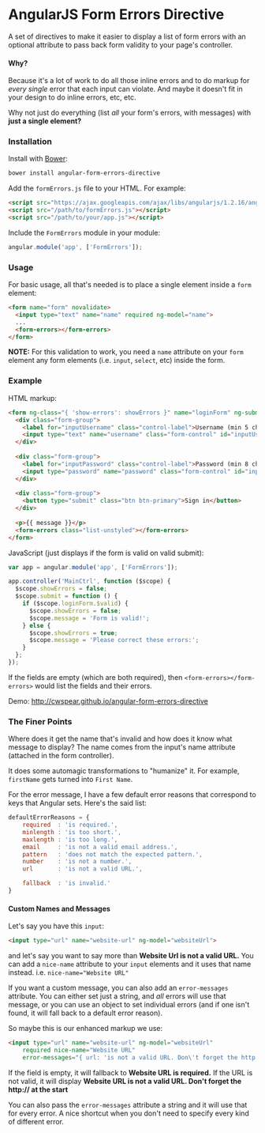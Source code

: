 # AngularJS Form Errors Directive

A set of directives to make it easier to display a list of form errors with an optional attribute to pass back form validity to your page's controller.

#### Why?

Because it's a lot of work to do all those inline errors and to do markup for *every single* error that each input can violate. And maybe it doesn't fit in your design to do inline errors, etc, etc.

Why not just do everything (list *all* your form's errors, with messages) with **just a single element?**

### Installation

Install with [Bower](http://bower.io/):

```bash
bower install angular-form-errors-directive
```

Add the `formErrors.js` file to your HTML. For example:

```html
<script src="https://ajax.googleapis.com/ajax/libs/angularjs/1.2.16/angular.js"></script>
<script src="/path/to/formErrors.js"></script>
<script src="/path/to/your/app.js"></script>
```

Include the `FormErrors` module in your module:

```javascript
angular.module('app', ['FormErrors']);
```

### Usage

For basic usage, all that's needed is to place a single element inside a `form` element:

```html
<form name="form" novalidate>
  <input type="text" name="name" required ng-model="name">
  ...
  <form-errors></form-errors>
</form>
```

**NOTE:** For this validation to work, you need a `name` attribute on your `form` element any form elements (i.e. `input`, `select`, etc) inside the form.

### Example

HTML markup:

```html
<form ng-class="{ 'show-errors': showErrors }" name="loginForm" ng-submit="submit()" role="form" novalidate>
  <div class="form-group">
    <label for="inputUsername" class="control-label">Username (min 5 char)</label>
    <input type="text" name="username" class="form-control" id="inputUsername" placeholder="Username" ng-minlength="5" required ng-model="user.username">
  </div>
  
  <div class="form-group">
    <label for="inputPassword" class="control-label">Password (min 8 char)</label>
    <input type="password" name="password" class="form-control" id="inputPassword" placeholder="Password" ng-minlength="8" required ng-model="user.password">
  </div>
  
  <div class="form-group">
    <button type="submit" class="btn btn-primary">Sign in</button>
  </div>
  
  <p>{{ message }}</p>
  <form-errors class="list-unstyled"></form-errors>
</form>
```

JavaScript (just displays if the form is valid on valid submit):

```javascript
var app = angular.module('app', ['FormErrors']);

app.controller('MainCtrl', function ($scope) {
  $scope.showErrors = false;
  $scope.submit = function () {
    if ($scope.loginForm.$valid) {
      $scope.showErrors = false;
      $scope.message = 'Form is valid!';
    } else {
      $scope.showErrors = true;
      $scope.message = 'Please correct these errors:';
    }
  };
});
```

If the fields are empty (which are both required), then `<form-errors></form-errors>` would list the fields and their errors.

Demo: http://cwspear.github.io/angular-form-errors-directive

### The Finer Points

Where does it get the name that's invalid and how does it know what message to display? The name comes from the input's name attribute (attached in the form controller).

It does some automagic transformations to "humanize" it. For example, `firstName` gets turned into `First Name`.

For the error message, I have a few default error reasons that correspond to keys that Angular sets. Here's the said list:

```javascript
defaultErrorReasons = {
    required  : 'is required.',
    minlength : 'is too short.',
    maxlength : 'is too long.',
    email     : 'is not a valid email address.',
    pattern   : 'does not match the expected pattern.',
    number    : 'is not a number.',
    url       : 'is not a valid URL.',

    fallback  : 'is invalid.'
}
```

#### Custom Names and Messages

Let's say you have this `input`:

```html
<input type="url" name="website-url" ng-model="websiteUrl">
```

and let's say you want to say more than **Website Url is not a valid URL.** You can add a `nice-name` attribute to your `input` elements and it uses that name instead. i.e. `nice-name="Website URL"`

If you want a custom message, you can also add an `error-messages` attribute. You can either set just a string, and *all* errors will use that message, or you can use an object to set individual errors (and if one isn't found, it will fall back to a default error reason).

So maybe this is our enhanced markup we use:

```html
<input type="url" name="website-url" ng-model="websiteUrl" 
    required nice-name="Website URL" 
    error-messages="{ url: 'is not a valid URL. Don\'t forget the http:// at the start' }">
```

If the field is empty, it will fallback to **Website URL is required.** If the URL is not valid, it will display **Website URL is not a valid URL. Don't forget the http:// at the start**

You can also pass the `error-messages` attribute a string and it will use that for every error. A nice shortcut when you don't need to specify every kind of different error.
